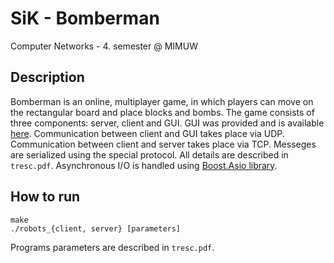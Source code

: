 # SiK - Bomberman

Computer Networks - 4. semester @ MIMUW

## Description

Bomberman is an online, multiplayer game, in which players can move on the rectangular board and place blocks and bombs. The game consists of three components: server, client and GUI. GUI was provided and is available [here](https://github.com/agluszak/mimuw-sik-2022-public). Communication between client and GUI takes place via UDP. Communication between client and server takes place via TCP. Messeges are serialized using the special protocol. All details are described in `tresc.pdf`. Asynchronous I/O is handled using [Boost.Asio library](https://www.boost.org/doc/libs/1_75_0/doc/html/boost_asio/overview.html).

## How to run

```
make
./robots_{client, server} [parameters]
```
Programs parameters are described in `tresc.pdf`.
